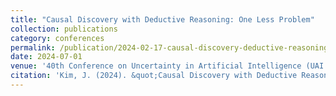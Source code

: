 ```yaml
---
title: "Causal Discovery with Deductive Reasoning: One Less Problem"
collection: publications
category: conferences
permalink: /publication/2024-02-17-causal-discovery-deductive-reasoning
date: 2024-07-01
venue: '40th Conference on Uncertainty in Artificial Intelligence (UAI 2024)'
citation: 'Kim, J. (2024). &quot;Causal Discovery with Deductive Reasoning: One Less Problem.&quot; <i>40th Conference on Uncertainty in Artificial Intelligence (UAI 2024)</i>.'
---
```

